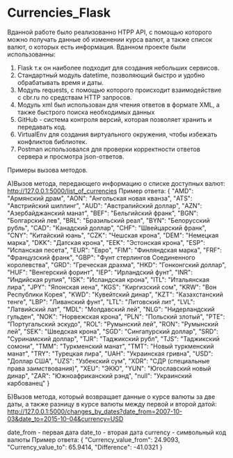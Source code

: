 # Currencies_Flask
Вданной работе было реализованно HTPP API, с помощью которого можно получать данные об изменении курса валют,
а также список валют, о которых есть информация.
Вданном проекте были использованны:
1. Flask т.к он наиболее подходит для создания небольших сервисов.
2. Стандартный модуль datetime, позволяющий быстро и удобно обрабатывать время и даты.
3. Модуль requests, с помощью которого происходит взаимодействие с cbr.ru по средствам HTTP запросов.
4. Модуль xml был использован для чтения ответов в формате XML, а также быстрого поиска необходимых данных
5. GitHub - система контроля версий, которая позволяет хранить и передавать код.
6. VirtualEnv для создания виртуального окружения, чтобы избежать конфликтов библиотек.
7. Postman использовался для проверки корректности ответов сервера и просмотра json-ответов.

Примеры вызова методов.

А)Вызов метода, передающего информацию о списке доступных валют:
http://127.0.0.1:5000/list_of_currencies
Пример ответа:
{
    "AMD": "Армянский драм",
    "AON": "Ангольская новая кванза",
    "ATS": "Австрийский шиллинг",
    "AUD": "Австралийский доллар",
    "AZN": "Азербайджанский манат",
    "BEF": "Бельгийский франк",
    "BGN": "Болгарский лев",
    "BRL": "Бразильский реал",
    "BYN": "Белорусский рубль",
    "CAD": "Канадский доллар",
    "CHF": "Швейцарский франк",
    "CNY": "Китайский юань",
    "CZK": "Чешская крона",
    "DEM": "Немецкая марка",
    "DKK": "Датская крона",
    "EEK": "Эстонская крона",
    "ESP": "Испанская песета",
    "EUR": "Евро",
    "FIM": "Финляндская марка",
    "FRF": "Французский франк",
    "GBP": "Фунт стерлингов Соединенного королевства",
    "GRD": "Греческая драхма",
    "HKD": "Гонконгский доллар",
    "HUF": "Венгерский форинт",
    "IEP": "Ирландский фунт",
    "INR": "Индийская рупия",
    "ISK": "Исландская крона",
    "ITL": "Итальянская лира",
    "JPY": "Японская иена",
    "KGS": "Киргизский сом",
    "KRW": "Вон Республики Корея",
    "KWD": "Кувейтский динар",
    "KZT": "Казахстанский тенге",
    "LBP": "Ливанский фунт",
    "LTL": "Литовский лит",
    "LVL": "Латвийский лат",
    "MDL": "Молдавский лей",
    "NLG": "Нидерландский гульден",
    "NOK": "Норвежская крона",
    "PLN": "Польский злотый",
    "PTE": "Португальский эскудо",
    "ROL": "Румынский лей",
    "RON": "Румынский лей",
    "SEK": "Шведская крона",
    "SGD": "Сингапурский доллар",
    "SRD": "Суринамский доллар",
    "TJR": "Таджикский рубл",
    "TJS": "Таджикский сомони",
    "TMM": "Туркменский манат",
    "TMT": "Новый туркменский манат",
    "TRY": "Турецкая лира",
    "UAH": "Украинская гривна",
    "USD": "Доллар США",
    "UZS": "Узбекский сум",
    "XDR": "СДР (специальные права заимствования)",
    "XEU": "ЭКЮ",
    "YUN": "Югославский новый динар",
    "ZAR": "Южноафриканский рэнд",
    "null": "Украинский карбованец"
}

Б)Вызов метода, который возвращает данные о курсе валюты за две даты, а также разницу в курсе валюты между первой и второй датой:
http://127.0.0.1:5000/changes_by_dates?date_from=2007-10-03&date_to=2015-10-04&currency=USD

date_from - первая дата
date_to - вторая дата
currency - символьный код валюты
Пример ответа:
{
    "Currency_value_from": 24.9093,
    "Currency_value_to": 65.9414,
    "Difference": -41.0321
}

